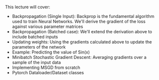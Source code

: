 This lecture will cover:

- Backpropagation (Single Input): Backprop is the fundamental algorithm used to train Neural Networks. We'll derive the gradient of the loss against various parameter matrices
- Backpropagation (Batched case): We'll extend the derivation above to include batched inputs
- Updating weights: Using the gradients calculated above to update the parameters of the network
- Example: Predicting the value of Sin(x)
- Minibatch Stochastic Gradient Descent: Averaging gradients over a sample of the input data 
- Implementing MSGD from scratch
- Pytorch Dataloader/Dataset classes
